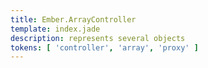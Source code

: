 ```yaml
---
title: Ember.ArrayController
template: index.jade
description: represents several objects
tokens: [ 'controller', 'array', 'proxy' ]
---
```

